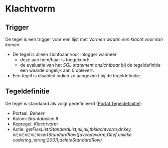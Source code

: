 # Klachtvorm

## Trigger

De tegel is een trigger voor een lijst met *Vormen waarin een klacht voor kan komen*.

* De tegel is alleen zichtbaar voor inlogger wanneer
  * deze aan hem/haar is toegekend:
  * de evaluatie van het *SQL statement onzichtbaar* bij de tegeldefinitie een waarde ongelijk aan 0 oplevert.
* Een tegel is disabled indien zo aangevinkt bij de tegeldefinitie.

## Tegeldefinitie

De tegel is standaard als volgt gedefinieerd ([Portal Tegeldefinitie](/docs/instellen_inrichten/portaldefinitie/portal_tegel.md)):

* Portaal: *Beheer*
* Kolom: *Brontabellen II*
* Kopregel: *Klachtvorm*
* Actie: *getFlexList(StandardList,nil,nil,tbklachtvorm;dnkey, nil,nil,nil,nil,insertStandardRow([dvcodevorm;Geef unieke codering.;string;200]);deleteStandardRow)*

